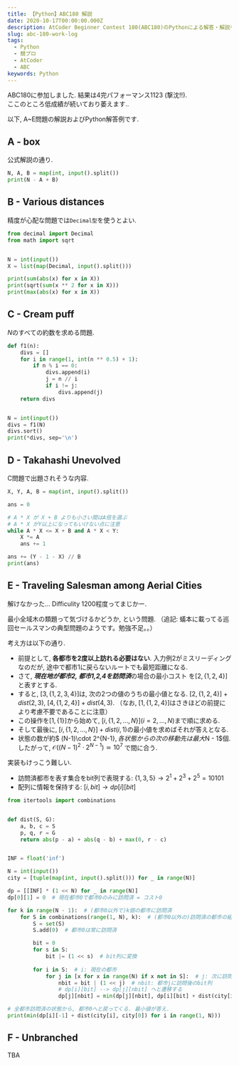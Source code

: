```yaml
---
title: 【Python】ABC180 解説
date: 2020-10-17T00:00:00.000Z
description: AtCoder Beginner Contest 180(ABC180)のPythonによる解答・解説を載せます.
slug: abc-180-work-log
tags: 
  - Python
  - 競プロ
  - AtCoder
  - ABC
keywords: Python
---
```



ABC180に参加しました.  結果は4完パフォーマンス1123 (撃沈!!).  
ここのところ低成績が続いており萎えます.. 


以下, A~E問題の解説およびPython解答例です.


## A - box
公式解説の通り.

```python
N, A, B = map(int, input().split())
print(N - A + B)
```

## B - Various distances
精度が心配な問題では`Decimal型`を使うとよい.  

```python
from decimal import Decimal
from math import sqrt


N = int(input())
X = list(map(Decimal, input().split()))

print(sum(abs(x) for x in X))
print(sqrt(sum(x ** 2 for x in X)))
print(max(abs(x) for x in X))

```

## C - Cream puff
$N$のすべての約数を求める問題.  

```python
def f1(n):
    divs = []
    for i in range(1, int(n ** 0.5) + 1):
        if n % i == 0:
            divs.append(i)
            j = n // i
            if i != j:
                divs.append(j)
    return divs


N = int(input())
divs = f1(N)
divs.sort()
print(*divs, sep='\n')
```

## D - Takahashi Unevolved
C問題で出題されそうな内容.  


```python
X, Y, A, B = map(int, input().split())

ans = 0

# A * X が X + B よりも小さい間はA倍を選ぶ
# A * X がY以上になってもいけない点に注意
while A * X <= X + B and A * X < Y:
    X *= A
    ans += 1

ans += (Y - 1 - X) // B
print(ans)
```


## E - Traveling Salesman among Aerial Cities
解けなかった... Difficulity 1200程度ってまじかー.  

最小全域木の類題って気づけるかどうか, という問題. 
（追記: 蟻本に載ってる巡回セールスマンの典型問題のようです。勉強不足。。）

考え方は以下の通り.

- 前提として, **各都市を2度以上訪れる必要はない**. 入力例2がミスリーディングなのだが, 途中で都市1に戻らないルートでも最短距離になる. 
- さて, ***現在地が都市2, 都市1,2,4を訪問済***の場合の最小コスト を$[2, \{1, 2, 4\}]$と表すとする.
- すると, $[3, \{1, 2, 3, 4\}]$は, 次の2つの値のうちの最小値となる. $[2, \{1, 2, 4\}] + dist(2, 3)$,  $[4, \{1, 2, 4\}] + dist(4, 3)$.  （なお, $[1, \{1, 2, 4\}]$はさきほどの前提により考慮不要であることに注意）
- この操作を$[1, \{1\}]$から始めて, $[i, \{1, 2, \dots, N\}](i = 2, \dots, N)$まで順に求める.
- そして最後に, $[i, \{1, 2, \dots, N\}] + dist(i, 1)$の最小値を求めばそれが答えとなる.  
- 状態の数が約$ (N-1)\cdot 2^{N-1}$, 各状態からの次の移動先は最大$N - 1$個. したがって, $\mathcal{O}((N - 1)^2\cdot 2^{N-1}) \simeq 10^7$ で間に合う.


実装もけっこう難しい.  
- 訪問済都市を表す集合をbit列で表現する: $\{1, 3, 5\} \rightarrow 2^1 + 2 ^ 3 + 2 ^ 5 = 10101$ 
- 配列に情報を保持する: $[i, bit] \rightarrow dp[i][bit]$

```python
from itertools import combinations


def dist(S, G):
    a, b, c = S
    p, q, r = G
    return abs(p - a) + abs(q - b) + max(0, r - c)


INF = float('inf')

N = int(input())
city = [tuple(map(int, input().split())) for _ in range(N)]

dp = [[INF] * (1 << N) for _ in range(N)]
dp[0][1] = 0  # 現在都市0で都市0のみに訪問済 = コスト0

for k in range(N - 1):  # (都市0以外で)k個の都市に訪問済
    for S in combinations(range(1, N), k):  # (都市0以外の)訪問済の都市の組み合せを全探索
        S = set(S)
        S.add(0)  # 都市0は常に訪問済

        bit = 0
        for s in S:
            bit |= (1 << s)  # bit列に変換
        
        for i in S:  # i: 現在の都市
            for j in [x for x in range(N) if x not in S]:  # j: 次に訪問する都市
                nbit = bit | (1 << j)  # nbit: 都市jに訪問後のbit列
                # dp[i][bit] --> dp[j][nbit] へと遷移する
                dp[j][nbit] = min(dp[j][nbit], dp[i][bit] + dist(city[i], city[j]))

# 全都市訪問済の状態から, 都市0へと戻ってくる. 最小値が答え.
print(min(dp[i][-1] + dist(city[i], city[0]) for i in range(1, N)))
```

## F - Unbranched
TBA